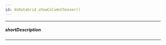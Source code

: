 ```yaml
---
id: dxDataGrid.showColumnChooser()
---
```

---
##### shortDescription
<!-- Description goes here -->

---
<!-- Description goes here -->